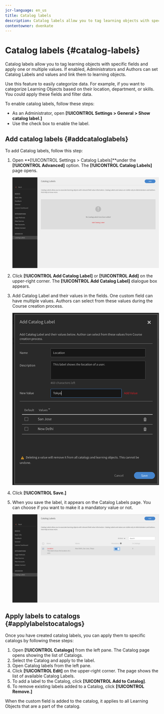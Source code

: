 ```yaml
---
jcr-language: en_us
title: Catalog labels
description: Catalog labels allow you to tag learning objects with specific fields and apply one or multiple values. If enabled, Administrators and Authors can set Catalog Labels and values and link them to learning objects.
contentowner: dvenkate
---
```


# Catalog labels {#catalog-labels}

Catalog labels allow you to tag learning objects with specific fields and apply one or multiple values. If enabled, Administrators and Authors can set Catalog Labels and values and link them to learning objects.

Use this feature to easily categorize data. For example, if you want to categorize Learning Objects based on their location, department, or skills. You could apply these fields and filter data.

To enable catalog labels, follow these steps:

* As an Administrator, open **[!UICONTROL Settings > General > Show catalog label.]**
* Use the check box to enable the label.

## Add catalog labels {#addcataloglabels}

To add Catalog labels, follow this step:

1. Open  **[!UICONTROL Settings > Catalog Labels]**under the  **[!UICONTROL Advanced]** option. The **[!UICONTROL Catalog Labels]** page opens.

   ![](assets/catalog-labels-page.png)

1. Click **[!UICONTROL Add Catalog Label]** or **[!UICONTROL Add]** on the upper-right corner. The **[!UICONTROL Add Catalog Label]** dialogue box appears.
1. Add Catalog Label and their values in the fields. One custom field can have multiple values. Authors can select from these values during the Course creation process.

   ![](assets/add-labels.png)

1. Click **[!UICONTROL Save.]**
1. When you save the label, it appears on the Catalog Labels page. You can choose if you want to make it a mandatory value or not.

   ![](assets/catalog-label.png)

## Apply labels to catalogs {#applylabelstocatalogs}

Once you have created catalog labels, you can apply them to specific catalogs by following these steps:

1. Open **[!UICONTROL Catalogs]** from the left pane. The Catalog page opens showing the list of Catalogs.
1. Select the Catalog and apply to the label.
1. Open Catalog labels from the left pane.
1. Click **[!UICONTROL Edit]** on the upper-right corner. The page shows the list of available Catalog Labels.
1. To add a label to the Catalog, click **[!UICONTROL Add to Catalog]**.
1. To remove existing labels added to a Catalog, click **[!UICONTROL Remove.]**

When the custom field is added to the catalog, it applies to all Learning Objects that are a part of the catalog.
